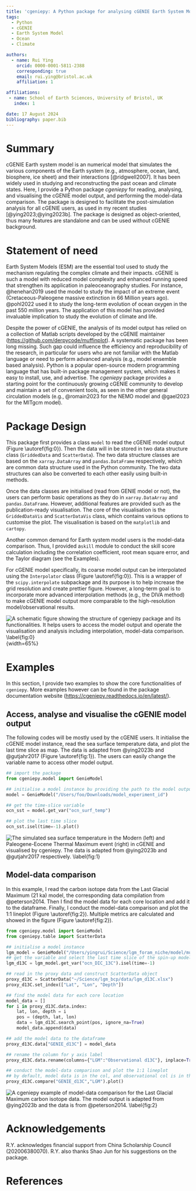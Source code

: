 ```yaml
---
title: 'cgeniepy: A Python package for analysing cGENIE Earth System Model output'
tags:
  - Python
  - cGENIE
  - Earth System Model
  - Ocean
  - Climate

authors:
  - name: Rui Ying
    orcid: 0000-0001-5811-2388
    corresponding: true
    email: rui.ying@bristol.ac.uk
    affiliation: 1

affiliations:
 - name: School of Earth Sciences, University of Bristol, UK
   index: 1  

date: 17 August 2024
bibliography: paper.bib
---
```


# Summary

cGENIE Earth system model is an numerical model that simulates the various components of the Earth system (e.g., atmosphere, ocean, land, biosphere, ice sheet) and their interactions [@ridgwell2007]. It has been widely used in studying and reconstructing the past ocean and climate states. Here, I provide a Python package *cgeniepy* for reading, analysing, and visualising the cGENIE model output, and performing the model-data comparison. The package is designed to facilitate the post-simulation analysis for all cGENIE users, as used in my recent studies [@ying2023;@ying2023b]. The package is designed as object-oriented, thus many features are standalone and can be used without cGENIE background.

# Statement of need
Earth System Models (ESM) are the essential tool used to study the mechanism regulating the complex climate and their impacts. cGENIE is such a model with reduced model complexity and enhanced running speed that strengthen its application in paleoceanography studies. For instance, @henehan2019 used the model to study the impact of an extreme event (Cretaceous-Paleogene massive extinction in 66 Million years ago). @pohl2022 used it to study the long-term evolution of ocean oxygen in the past 550 million years. The application of this model has provided invaluable implication to study the evolution of climate and life.

Despite the power of cGENIE, the analysis of its model output has relied on a collection of Matlab scripts developed by the cGENIE maintainer (https://github.com/derpycode/muffinplot). A systematic package has been long missing. Such gap could influence the efficiency and reproducibility of the research, in particular for users who are not familiar with the Matlab language or need to perform advanced analysis (e.g., model ensemble based analysis). Python is a popular open-source modern programming language that has built-in package management system, which makes it easy to install, use, and advertise. The *cgeniepy* package provides a starting point for the continuously growing cGENIE community to develop and maintain a set of convenient tools, as seen in the other general circulation models (e.g., @romain2023 for the NEMO model and @gael2023 for the MITgcm model).

# Package Design
This package first provides a class `model` to read the cGENIE model output (Figure \autoref{fig:0}). Then the data will in be stored in two data structure class (`GriddedData` and `ScatterData`). The two data structure classes are based on the `xarray.DataArray` and `pandas.DataFrame` respectively, which are common data structure used in the Python community. The two data structures can also be converted to each other easily using built-in methods.

Once the data classes are initialised (read from GENIE model or not), the users can perform basic operations as they do in `xarray.DataArray` and `pandas.DataFrame`. However, additional features are provided such as the publication-ready visualisation. The core of the visualisation is the `GriddedDataVis` and `ScatterDataVis` class, which contains various options to customise the plot. The visualisation is based on the `matplotlib` and `cartopy`.

Another common demand for Earth system model users is the model-data comparison. Thus, I provided a`skill` module to conduct the skill score calculation including the correlation coefficient, root mean square error, and the Taylor diagram (see the Examples).

For cGENIE model specifically, its coarse model output can be interpolated using the  `Interpolator` class (Figure \autoref{fig:0}). This is a wrapper of the `scipy.interpolate` subpackage and its purpose is to help increase the grid resolution and create prettier figure. However, a long-term goal is to incorporate more advanced interpolation methods (e.g., the DIVA method) to make cGENIE model output more comparable to the high-resolution model/observational results.

![A schematic figure showing the structure of `cgeniepy` package and its functionalities. It helps users to access the model output and operate the visualisation and analysis including interpolation, model-data comparison. \label{fig:0}](fig0.png){width=65%}

# Examples

In this section, I provide two examples to show the core functionalities of `cgeniepy`. More examples however can be found in the package documentation website (https://cgeniepy.readthedocs.io/en/latest/).

## Access, analyse and visualise the cGENIE model output

The following codes will be mostly used by the cGENIE users. It initialise the cGENIE model instance, read the sea surface temperature data, and plot the last time slice as map. The data is adapted from @ying2023b and @gutjahr2017 (Figure \autoref{fig:1}). The users can easily change the variable name to access other model output.

```python
## import the package
from cgeniepy.model import GenieModel

## initialise a model instance bu providing the path to the model output
model = GenieModel("/Users/foo/Downloads/model_experiment_id")

## get the time-slice variable
ocn_sst = model.get_var("ocn_surf_temp")

## plot the last time slice
ocn_sst.isel(time=-1).plot()
```
![The simulated sea surface temperature in the Modern (left) and Paleogene-Eocene Thermal Maximum event (right) in cGENIE and visualised by `cgeniepy`. The data is adapted from @ying2023b and @gutjahr2017 respectively. \label{fig:1}](fig1.png)

## Model-data comparison

In this example, I read the carbon isotope data from the Last Glacial Maximum (21 ka) model, the corresponding data compilation from @peterson2014. Then I find the model data for each core location and add it to the dataframe. Finally, I conduct the model-data comparison and plot the 1:1 lineplot (Figure \autoref{fig:2}). Multiple metrics are calculated and showed in the figure (Figure \autoref{fig:2}).

```python
from cgeniepy.model import GenieModel
from cgeniepy.table import ScatterData

## initialise a model instance
lgm_model = GenieModel("/Users/yingrui/Science/lgm_foram_niche/model/muffin.CBE.GIteiiva.BASESFeTDTL_rb.SPIN", gemflag='biogem')
## get the variable and select the last time slice of the spin-up model
lgm_d13C = lgm_model.get_var("ocn_DIC_13C").isel(time=-1)

## read in the proxy data and construct ScatterData object
proxy_d13C = ScatterData("~/Science/lgm_bcp/data/lgm_d13C.xlsx")
proxy_d13C.set_index(["Lat", "Lon", "Depth"])

## find the model data for each core location
model_data = []
for i in proxy_d13C.data.index:
    lat, lon, depth = i
    pos = (depth, lat, lon)
    data = lgm_d13C.search_point(pos, ignore_na=True)
    model_data.append(data)

## add the model data to the dataframe
proxy_d13C.data["GENIE_d13C"] = model_data

## rename the column for y axis label
proxy_d13C.data.rename(columns={"LGM":"Observational d13C"}, inplace=True)

## conduct the model-data comparison and plot the 1:1 lineplot
## by default, model data is in the col, and observational col is in the second
proxy_d13C.compare("GENIE_d13C","LGM").plot()
```

![A `cgeniepy` example of model-data comparison for the Last Glacial Maximum carbon isotope data. The model output is adapted from @ying2023b and the data is from @peterson2014. \label{fig:2}](fig2.png)

# Acknowledgements
R.Y. acknowledges financial support from China Scholarship Council (202006380070). R.Y. also thanks Shao Jun for his suggestions on the package.

# References
